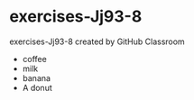 # exercises-Jj93-8
exercises-Jj93-8 created by GitHub Classroom

- coffee
- milk
- banana
- A donut
